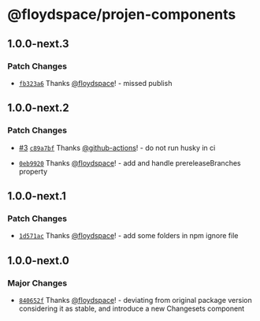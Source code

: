 # @floydspace/projen-components

## 1.0.0-next.3

### Patch Changes

- [`fb323a6`](https://github.com/floydspace/projen-components/commit/fb323a6bb293a76bb75127a87f37c1edcecc2021) Thanks [@floydspace](https://github.com/floydspace)! - missed publish

## 1.0.0-next.2

### Patch Changes

- [#3](https://github.com/floydspace/projen-components/pull/3) [`c89a7bf`](https://github.com/floydspace/projen-components/commit/c89a7bf8841eac088a0ad12326c48e2bb18aeb68) Thanks [@github-actions](https://github.com/apps/github-actions)! - do not run husky in ci

- [`0eb9920`](https://github.com/floydspace/projen-components/commit/0eb9920eba9bdb0829ce6dcea9380c5a00e3d917) Thanks [@floydspace](https://github.com/floydspace)! - add and handle prereleaseBranches property

## 1.0.0-next.1

### Patch Changes

- [`1d571ac`](https://github.com/floydspace/projen-components/commit/1d571acdfe21b250c85dc1642914e3b46b95b1a3) Thanks [@floydspace](https://github.com/floydspace)! - add some folders in npm ignore file

## 1.0.0-next.0

### Major Changes

- [`840652f`](https://github.com/floydspace/projen-components/commit/840652fa0adbe4db0ece169077dab94c47c72174) Thanks [@floydspace](https://github.com/floydspace)! - deviating from original package version considering it as stable, and introduce a new Changesets component
